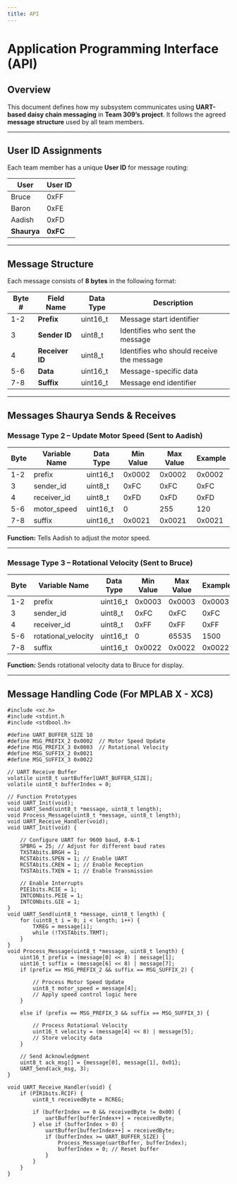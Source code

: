 ```yaml
---
title: API
---
```

# **Application Programming Interface (API)**

## **Overview**

This document defines how my subsystem communicates using **UART-based daisy chain messaging** in **Team 309’s project**. It follows the agreed **message structure** used by all team members.

---

## **User ID Assignments**

Each team member has a unique **User ID** for message routing:

| User | User ID |
| ----- | ----- |
| Bruce | 0xFF |
| Baron | 0xFE |
| Aadish | 0xFD |
| **Shaurya** | **0xFC** |

---

## **Message Structure**

Each message consists of **8 bytes** in the following format:

| Byte \# | Field Name | Data Type | Description |
| ----- | ----- | ----- | ----- |
| 1-2 | **Prefix** | uint16\_t | Message start identifier |
| 3 | **Sender ID** | uint8\_t | Identifies who sent the message |
| 4 | **Receiver ID** | uint8\_t | Identifies who should receive the message |
| 5-6 | **Data** | uint16\_t | Message-specific data |
| 7-8 | **Suffix** | uint16\_t | Message end identifier |

---

## **Messages Shaurya Sends & Receives**

### **Message Type 2 – Update Motor Speed (Sent to Aadish)**

| Byte | Variable Name | Data Type | Min Value | Max Value | Example |
| ----- | ----- | ----- | ----- | ----- | ----- |
| 1-2 | prefix | uint16\_t | 0x0002 | 0x0002 | 0x0002 |
| 3 | sender\_id | uint8\_t | 0xFC | 0xFC | 0xFC |
| 4 | receiver\_id | uint8\_t | 0xFD | 0xFD | 0xFD |
| 5-6 | motor\_speed | uint16\_t | 0 | 255 | 120 |
| 7-8 | suffix | uint16\_t | 0x0021 | 0x0021 | 0x0021 |

**Function:** Tells Aadish to adjust the motor speed.

---

### **Message Type 3 – Rotational Velocity (Sent to Bruce)**

| Byte | Variable Name | Data Type | Min Value | Max Value | Example |
| ----- | ----- | ----- | ----- | ----- | ----- |
| 1-2 | prefix | uint16\_t | 0x0003 | 0x0003 | 0x0003 |
| 3 | sender\_id | uint8\_t | 0xFC | 0xFC | 0xFC |
| 4 | receiver\_id | uint8\_t | 0xFF | 0xFF | 0xFF |
| 5-6 | rotational\_velocity | uint16\_t | 0 | 65535 | 1500 |
| 7-8 | suffix | uint16\_t | 0x0022 | 0x0022 | 0x0022 |

**Function:** Sends rotational velocity data to Bruce for display.

---

## **Message Handling Code (For MPLAB X \- XC8)**

    #include <xc.h>
    #include <stdint.h
    #include <stdbool.h>
    
    #define UART_BUFFER_SIZE 10
    #define MSG_PREFIX_2 0x0002  // Motor Speed Update
    #define MSG_PREFIX_3 0x0003  // Rotational Velocity
    #define MSG_SUFFIX_2 0x0021
    #define MSG_SUFFIX_3 0x0022
    
    // UART Receive Buffer
    volatile uint8_t uartBuffer[UART_BUFFER_SIZE];
    volatile uint8_t bufferIndex = 0;
    
    // Function Prototypes
    void UART_Init(void);
    void UART_Send(uint8_t *message, uint8_t length);
    void Process_Message(uint8_t *message, uint8_t length);
    void UART_Receive_Handler(void);
    void UART_Init(void) {
    
        // Configure UART for 9600 baud, 8-N-1
        SPBRG = 25; // Adjust for different baud rates
        TXSTAbits.BRGH = 1;
        RCSTAbits.SPEN = 1; // Enable UART
        RCSTAbits.CREN = 1; // Enable Reception
        TXSTAbits.TXEN = 1; // Enable Transmission
        
        // Enable Interrupts
        PIE1bits.RCIE = 1;
        INTCONbits.PEIE = 1;
        INTCONbits.GIE = 1;
    }
    void UART_Send(uint8_t *message, uint8_t length) {
        for (uint8_t i = 0; i < length; i++) {
            TXREG = message[i];
            while (!TXSTAbits.TRMT);
        }
    }
    void Process_Message(uint8_t *message, uint8_t length) {
        uint16_t prefix = (message[0] << 8) | message[1];
        uint16_t suffix = (message[6] << 8) | message[7];
        if (prefix == MSG_PREFIX_2 && suffix == MSG_SUFFIX_2) {
        
            // Process Motor Speed Update
            uint8_t motor_speed = message[4];
            // Apply speed control logic here
        }
        
        else if (prefix == MSG_PREFIX_3 && suffix == MSG_SUFFIX_3) {
        
            // Process Rotational Velocity
            uint16_t velocity = (message[4] << 8) | message[5];
            // Store velocity data
        }
        
        // Send Acknowledgment
        uint8_t ack_msg[] = {message[0], message[1], 0x01};
        UART_Send(ack_msg, 3);
    }
    
    void UART_Receive_Handler(void) {
        if (PIR1bits.RCIF) {
            uint8_t receivedByte = RCREG;
            
            if (bufferIndex == 0 && receivedByte != 0x00) {
                uartBuffer[bufferIndex++] = receivedByte;
            } else if (bufferIndex > 0) {
                uartBuffer[bufferIndex++] = receivedByte;
                if (bufferIndex >= UART_BUFFER_SIZE) {
                    Process_Message(uartBuffer, bufferIndex);
                    bufferIndex = 0; // Reset buffer
                }
            }
        }
    }


